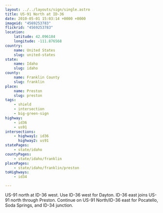 ```yaml
---
layout: ../../layouts/sign/single.astro
title: US-91 North at ID-36
date: 2010-05-01 15:03:14 +0000 +0000
imageid: "4569253783"
flickrid: "4569253783"
location:
    latitude: 42.096184
    longitude: -111.876568
country:
    name: United States
    slug: united-states
state:
    name: Idaho
    slug: idaho
county:
    name: Franklin County
    slug: franklin
place:
    name: Preston
    slug: preston
tags:
    - shield
    - intersection
    - big-green-sign
highway:
    - id36
    - us91
intersections:
    - highway1: id36
      highway2: us91
statePages:
    - state/idaho
countyPages:
    - state/idaho/franklin
placePages:
    - state/idaho/franklin/preston
toHighways:
    - id34

---
```

US-91 north at ID-36 west.  Use ID-36 west for Dayton.  ID-36 east joins US-91 north through Preston.  Continue on US-91 North/ID-36 east for Pocatello, Soda Springs, and ID-34 junction.